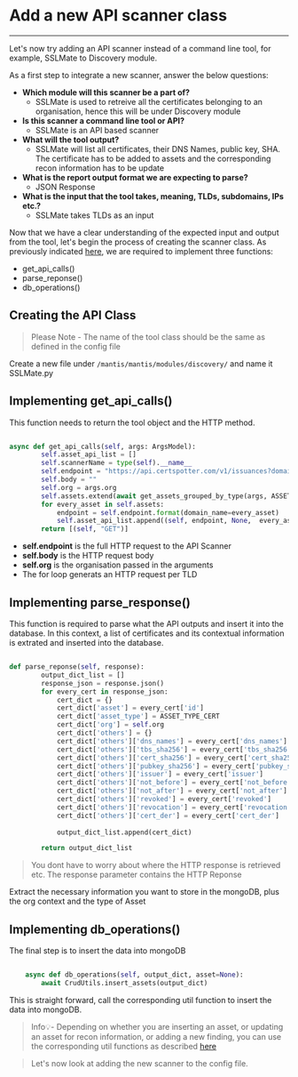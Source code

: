 # Add a new API scanner class
---

Let's now try adding an API scanner instead of a command line tool, for example, SSLMate to Discovery module.

As a first step to integrate a new scanner, answer the below questions:

- **Which module will this scanner be a part of?**
    - SSLMate is used to retreive all the certificates belonging to an organisation, hence this will be under Discovery module
- **Is this scanner a command line tool or API?**
    - SSLMate is an API based scanner
- **What will the tool output?**
    - SSLMate will list all certificates, their DNS Names, public key, SHA. The certificate has to be added to assets and the corresponding recon information has to be update
- **What is the report output format we are expecting to parse?** 
    - JSON Response
- **What is the input that the tool takes, meaning, TLDs, subdomains, IPs etc.?**
    - SSLMate takes TLDs as an input

Now that we have a clear understanding of the expected input and output from the tool, let's begin the process of creating the scanner class. As previously indicated [here](/./mantis/basics-mantis-code/scanner-base-class.md), we are required to implement three functions:

- get_api_calls()
- parse_reponse()
- db_operations()

## Creating the API Class

> Please Note - The name of the tool class should be the same as defined in the config file

Create a new file under `/mantis/mantis/modules/discovery/` and name it SSLMate.py

## Implementing get_api_calls()

This function needs to return the tool object and the HTTP method.

```python

async def get_api_calls(self, args: ArgsModel):
        self.asset_api_list = []
        self.scannerName = type(self).__name__
        self.endpoint = "https://api.certspotter.com/v1/issuances?domain={domain_name}&include_subdomains=true&expand=dns_names&expand=issuer&expand=revocation&expand=problem_reporting&expand=cert_der"
        self.body = ""
        self.org = args.org
        self.assets.extend(await get_assets_grouped_by_type(args, ASSET_TYPE_TLD))
        for every_asset in self.assets:
            endpoint = self.endpoint.format(domain_name=every_asset)
            self.asset_api_list.append((self, endpoint, None,  every_asset))
        return [(self, "GET")]
```

- **self.endpoint** is the full HTTP request to the API Scanner
- **self.body** is the HTTP request body
- **self.org** is the organisation passed in the arguments
- The for loop generats an HTTP request per TLD

## Implementing parse_response()

This function is required to parse what the API outputs and insert it into the database. In this context, a list of certificates and its contextual information is extrated and inserted into the database.

```python

def parse_reponse(self, response):
        output_dict_list = []
        response_json = response.json()
        for every_cert in response_json:
            cert_dict = {}
            cert_dict['asset'] = every_cert['id']
            cert_dict['asset_type'] = ASSET_TYPE_CERT
            cert_dict['org'] = self.org
            cert_dict['others'] = {}
            cert_dict['others']['dns_names'] = every_cert['dns_names']
            cert_dict['others']['tbs_sha256'] = every_cert['tbs_sha256']
            cert_dict['others']['cert_sha256'] = every_cert['cert_sha256']
            cert_dict['others']['pubkey_sha256'] = every_cert['pubkey_sha256']
            cert_dict['others']['issuer'] = every_cert['issuer']
            cert_dict['others']['not_before'] = every_cert['not_before']
            cert_dict['others']['not_after'] = every_cert['not_after']
            cert_dict['others']['revoked'] = every_cert['revoked']
            cert_dict['others']['revocation'] = every_cert['revocation']
            cert_dict['others']['cert_der'] = every_cert['cert_der']
            
            output_dict_list.append(cert_dict)

        return output_dict_list

```
> You dont have to worry about where the HTTP response is retrieved etc. The response parameter contains the HTTP Reponse

Extract the necessary information you want to store in the mongoDB, plus the org context and the type of Asset

## Implementing db_operations()

The final step is to insert the data into mongoDB

```python

    async def db_operations(self, output_dict, asset=None):
        await CrudUtils.insert_assets(output_dict)

```
This is straight forward, call the corresponding util function to insert the data into mongoDB.

> Info💡- Depending on whether you are inserting an asset, or updating an asset for recon information, or adding a new finding, you can use the corresponding util functions as described [here](/./mantis/basics-mantis-code/important-utils.md)

> Let's now look at adding the new scanner to the config file. 